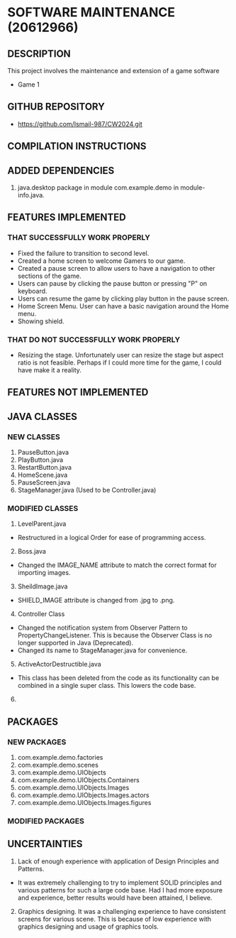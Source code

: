 # SOFTWARE MAINTENANCE (20612966)

## DESCRIPTION
This project involves the maintenance and extension of a game software
* Game 1

## GITHUB REPOSITORY
* https://github.com/Ismail-987/CW2024.git

## COMPILATION INSTRUCTIONS

## ADDED DEPENDENCIES
1. java.desktop package in module com.example.demo in module-info.java.

## FEATURES IMPLEMENTED 

### THAT SUCCESSFULLY WORK PROPERLY
* Fixed the failure to transition to second level.
* Created a home screen to welcome Gamers to our game.
* Created a pause screen to allow users to have a navigation to other sections of the game.
* Users can pause by clicking the pause button or pressing "P" on keyboard.
* Users can resume the game by clicking play button in the pause screen.
* Home Screen Menu. User can have a basic navigation around the Home menu.
* Showing shield.

### THAT DO NOT SUCCESSFULLY WORK PROPERLY
* Resizing the stage. Unfortunately user can resize the stage but aspect ratio is not feasible.
 Perhaps if I could more time for the game, I could have make it a reality.

## FEATURES NOT IMPLEMENTED


## JAVA CLASSES

### NEW CLASSES
1. PauseButton.java
2. PlayButton.java
3. RestartButton.java
4. HomeScene.java
5. PauseScreen.java
6. StageManager.java (Used to be Controller.java)


### MODIFIED CLASSES
1. LevelParent.java
* Restructured in a logical Order for ease of programming access.
2. Boss.java
* Changed the IMAGE_NAME attribute to match the correct format for importing images.
3. SheildImage.java
* SHIELD_IMAGE attribute is changed from .jpg to .png.
4. Controller Class
* Changed the notification system from Observer Pattern to PropertyChangeListener. 
 This is because the Observer Class is no longer supported in Java (Deprecated).
* Changed its name to StageManager.java for convenience.
5. ActiveActorDestructible.java
* This class has been deleted from the code as its functionality can be combined in a single super class.
 This lowers the code base.
6. 

## PACKAGES
### NEW PACKAGES
1. com.example.demo.factories
2. com.example.demo.scenes
3. com.example.demo.UIObjects
4. com.example.demo.UIObjects.Containers
5. com.example.demo.UIObjects.Images
6. com.example.demo.UIObjects.Images.actors
7. com.example.demo.UIObjects.Images.figures

### MODIFIED PACKAGES

## UNCERTAINTIES
1. Lack of enough experience with application of Design Principles and Patterns.
- It was extremely challenging to try to implement SOLID principles
 and various patterns for such a large code base. Had I had more 
 exposure and experience, better results would have been attained, I believe.
2. Graphics designing. It was a challenging experience to have consistent screens for various scene.
 This is because of low experience with graphics designing and usage of graphics tools.

